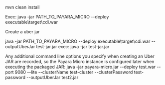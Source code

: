 mvn clean install


Exec:
java -jar PATH_TO_PAYARA_MICRO --deploy executable\target\cdi.war


Create a uber jar

java -jar PATH_TO_PAYARA_MICRO --deploy executable\target\cdi.war --outputUberJar test-jar.jar
exec:
java -jar test-jar.jar


Any additional command line options you specify when creating an Uber JAR are recorded, so the Payara Micro instance is configured later when executing the packaged JAR:
java -jar payara-micro.jar --deploy test.war --port 9080 --lite --clusterName test-cluster --clusterPassword test-password --outputUberJar test2.jar
